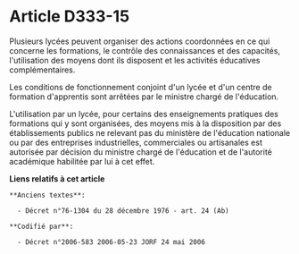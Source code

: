 # Article D333-15

Plusieurs lycées peuvent organiser des actions coordonnées en ce qui concerne les formations, le contrôle des connaissances
et des capacités, l'utilisation des moyens dont ils disposent et les activités éducatives complémentaires.

Les conditions de fonctionnement conjoint d'un lycée et d'un centre de formation d'apprentis sont arrêtées par le ministre
chargé de l'éducation.

L'utilisation par un lycée, pour certains des enseignements pratiques des formations qui y sont organisées, des moyens mis à
la disposition par des établissements publics ne relevant pas du ministère de l'éducation nationale ou par des entreprises
industrielles, commerciales ou artisanales est autorisée par décision du ministre chargé de l'éducation et de l'autorité
académique habilitée par lui à cet effet.

**Liens relatifs à cet article**

	**Anciens textes**:

	  - Décret n°76-1304 du 28 décembre 1976 - art. 24 (Ab)

	**Codifié par**:

	  - Décret n°2006-583 2006-05-23 JORF 24 mai 2006
